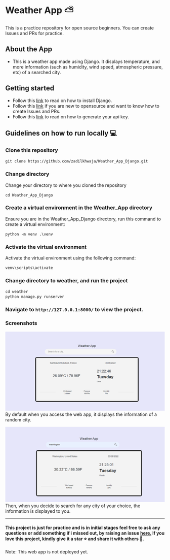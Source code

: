 # Weather App ⛅

This is a practice repository for open source beginners. 
You can create Issues and PRs for practice.

## About the App

- This is a weather app made using Django. It displays temperature, and more information (such as humidity, wind speed, atmospheric pressure, etc) of a searched city.

## Getting started

- Follow this [link](https://www.w3schools.com/django/django_getstarted.php) to read on how to install Django.
- Follow this [link](https://www.dataschool.io/how-to-contribute-on-github/) if you are new to opensource and want to know how to create Issues and PRs.
- Follow this [link](https://openweathermap.org/) to read on how to generate your api key.


## Guidelines on how to run locally 💻
### Clone this repository

```
git clone https://github.com/zadilkhwaja/Weather_App_Django.git
```

### Change directory
Change your directory to where you cloned the repository

```
cd Weather_App_Django
```

### Create a virtual environment in the Weather_App directory
Ensure you are in the Weather_App_Django directory, run this command to create a virtual environment:
```
python -m venv .\venv
```
### Activate the virtual environment
Activate the virtual environment using the following command: 
```
venv\scripts\activate
```

### Change directory to weather, and run the project

```
cd weather
python manage.py runserver
```
### Navigate to ```http://127.0.0.1:8000/``` to view the project.

### Screenshots

![Image](images/image_1.png)
By default when you access the web app, it displays the information of a random city.

![Image](images/image_2.png)
Then, when you decide to search for any city of your choice, the information is displayed to you.
<hr>

#### This project is just for practice and is in initial stages feel free to ask any questions or add something if i missed out, by raising an issue [here.](https://github.com/zadilkhwaja/Weather_App_Django/issues) If you love this project, kindly give it a star ⭐ and share it with others 🤗.

Note: This web app is not deployed yet.